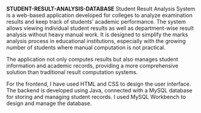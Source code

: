 **STUDENT-RESULT-ANALYSIS-DATABASE**
Student Result Analysis System is a web-based application developed for colleges to analyze examination results and keep 
track of students’ academic performance. The system allows viewing individual student results as well as department-wise result analysis
without heavy manual work. It is designed to simplify the marks analysis process in educational institutions, especially with the growing number
of students where manual computation is not practical.

The application not only computes results but also manages student information and academic records, providing a more comprehensive solution than
traditional result computation systems.

For the frontend, I have used HTML and CSS to design the user interface. The backend is developed using Java,
connected with a MySQL database for storing and managing student records. 
I used MySQL Workbench to design and manage the database.
